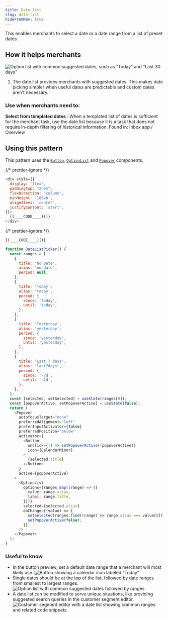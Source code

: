 ```yaml
---
title: Date list
slug: date-list
hideFromNav: true
---
```


This enables merchants to select a date or a date range from a list of preset dates.

<HowItHelps>

## How it helps merchants

![Option list with common suggested dates, such as “Today” and “Last 30 days”](/images/patterns/date-picking/date-list-cover-image.png)

1. The date list provides merchants with suggested dates. This makes date picking simpler when useful dates are predictable and custom dates aren’t necessary.

<DefinitionTable>

### Use when merchants need to:

**Select from templated dates**
: When a templated list of dates is sufficient for the merchant task, use the date list because it is a task that does not require in-depth filtering of historical information. Found in: Inbox app / Overview

</DefinitionTable>
</HowItHelps>
<Usage>

## Using this pattern

This pattern uses the [`Button`](/components/actions/button), [`OptionList`](/components/lists/option-list) and [`Popover`](/components/overlays/popover) components.

{/* prettier-ignore */}
```javascript {"type":"previewContext","for":"example"}
<div style={{
  display: 'flex',
  paddingTop: "2rem",
  flexDirection: 'column',
  minHeight: '100vh',
  alignItems: 'center',
  justifyContent: 'start',
}}>
  {(____CODE____)()}
</div>
```

{/* prettier-ignore */}
```javascript {"type":"sandboxContext","for":"example"}
{(____CODE____)()}
```

```javascript {"type":"livePreview","id":"example"}
function DateListPicker() {
  const ranges = [
    {
      title: 'No Date',
      alias: 'no-date',
      period: null,
    },
    {
      title: 'Today',
      alias: 'today',
      period: {
        since: 'today',
        until: 'today',
      },
    },
    {
      title: 'Yesterday',
      alias: 'yesterday',
      period: {
        since: 'yesterday',
        until: 'yesterday',
      },
    },
    {
      title: 'Last 7 days',
      alias: 'last7days',
      period: {
        since: '-7d',
        until: '-1d',
      },
    },
  ];
  const [selected, setSelected] = useState(ranges[0]);
  const [popoverActive, setPopoverActive] = useState(false);
  return (
    <Popover
      autofocusTarget="none"
      preferredAlignment="left"
      preferInputActivator={false}
      preferredPosition="below"
      activator={
        <Button
          onClick={() => setPopoverActive(!popoverActive)}
          icon={CalendarMinor}
        >
          {selected.title}
        </Button>
      }
      active={popoverActive}
    >
      <OptionList
        options={ranges.map((range) => ({
          value: range.alias,
          label: range.title,
        }))}
        selected={selected.alias}
        onChange={(value) => {
          setSelected(ranges.find((range) => range.alias === value[0]));
          setPopoverActive(false);
        }}
      />
    </Popover>
  );
}
```

</Usage>
<UsefulToKnow>

### Useful to know

- <span>In the button preview, set a default date range that a merchant will most likely use.</span> ![Button showing a calendar icon labeled “Today”](/images/patterns/date-picking/date-list-usage-1.png)
- <span>Single dates should be at the top of the list, followed by date ranges from smallest to largest ranges.</span> ![Option list with common suggested dates followed by ranges](/images/patterns/date-picking/date-list-usage-2.png)
- <span>A date list can be modified to serve unique situations, like providing suggested search queries in the customer segment editor.</span> ![Customer segment editor with a date list showing common ranges and related code snippets](/images/patterns/date-picking/date-list-usage-3.png)

</UsefulToKnow>
